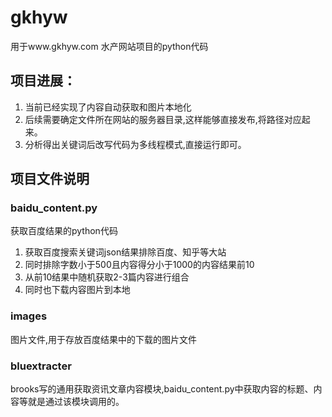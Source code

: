 # gkhyw

用于www.gkhyw.com 水产网站项目的python代码

## 项目进展：
1. 当前已经实现了内容自动获取和图片本地化
2. 后续需要确定文件所在网站的服务器目录,这样能够直接发布,将路径对应起来。
3. 分析得出关键词后改写代码为多线程模式,直接运行即可。

## 项目文件说明
### baidu_content.py
获取百度结果的python代码
1. 获取百度搜索关键词json结果排除百度、知乎等大站
2. 同时排除字数小于500且内容得分小于1000的内容结果前10
3. 从前10结果中随机获取2-3篇内容进行组合
4. 同时也下载内容图片到本地

### images
图片文件,用于存放百度结果中的下载的图片文件

### bluextracter
brooks写的通用获取资讯文章内容模块,baidu_content.py中获取内容的标题、内容等就是通过该模块调用的。